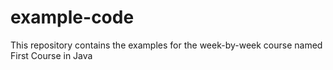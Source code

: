 # example-code
This repository contains the examples for the week-by-week course named First Course in Java
